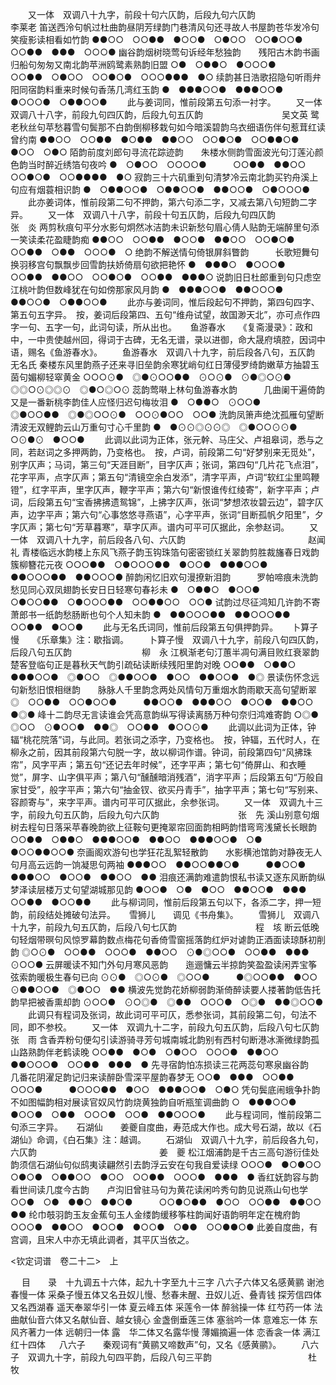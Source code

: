 <!-- { "loadSidebar": true } -->
　　又一体　双调八十九字，前段十句六仄韵，后段九句六仄韵　　　　　　　　　李莱老
笛送西泠句帆过杜曲韵昼阴芳绿韵门巷清风句还寻故人书屋韵苍华发冷句笑瘦影读相看如竹韵
●●○○　○○●●　●○○●　○●○○　○○●○○●　○○●●　●●●　○○○●
幽谷韵烟树晓莺句诉经年愁独韵　　残阳古木韵书画归船句匆匆又南北韵苹洲鸥鹭素熟韵旧盟
○●　○●●○　●○○○●　　　○○●●　○●○○　○○●○●　○○○●●●　●○
续韵甚日浩歌招隐句听雨弁阳同宿韵料重来时候句香荡几湾红玉韵
●　●●●○○●　●●●○○●　●○○○●　○●●○○●
   　　此与姜词同，惟前段第五句添一衬字。 
　　又一体　双调八十八字，前段九句四仄韵，后段九句五仄韵　　　　　　　　　吴文英
鹭老秋丝句苹愁暮雪句鬓那不白韵倒柳移栽句如今暗溪碧韵乌衣细语伤伴句惹茸红读曾约南
●●○○　○○●●　●○●●　●●○○　○○●○●　○○●●○●　●○○　○●○
陌韵前度刘郎句寻流花踪迹韵　　朱楼水侧韵雪面波光句汀莲沁颜色韵当时醉近绣箔句夜吟
●　○●○○　○○○○●　　　○○●●　●●○○　○○●○●　○○●●●●　●○
寂韵三十六矶重到句清梦冷云南北韵买钓舟溪上句应有烟蓑相识韵
●　○●●○○●　○●●○○●　●●○○●　○●○○○●
   　　此亦姜词体，惟前段第二句不押韵，第六句添二字，又减去第八句短韵二字异。 
　　又一体　双调八十八字，前段十句五仄韵，后段九句四仄韵　　　　　　　　　张　炎
两剪秋痕句平分水影句炯然冰洁韵未识新愁句眉心倩人贴韵无端醉里句添一笑读柔花盈睫韵痴
●●○○　○○●●　●○○●　●●○○　○○●○●　○○●●　○●●　○○○●　○
绝韵不解送情句倚银屏斜瞥韵　　　长歌短舞句换羽移宫句飘飘步回雪韵扶娇倚扇句欲把艳怀
●　●●●○　●○○○●　　　　○○●●　●●○○　○○●○●　○○●●　●●●○
说韵旧日杜郎重到句只虑空江桃叶韵但数峰犹在句如傍那家风月韵
●　●●●○○●　●●○○○●　●●○○●　○●●○○●
   　　此亦与姜词同，惟后段起句不押韵，第四句四字、第五句五字异。　按，姜词后段第四、五句“维舟试望，故国渺天北”，亦可点作四字一句、五字一句，此词句读，所从出也。 
　
鱼游春水　　《复斋漫录》：政和中，一中贵使越州回，得词于古碑，无名无谱，录以进御，命大晟府填腔，因词中语，赐名《鱼游春水》。
　　鱼游春水　双调八十九字，前后段各八句，五仄韵　　　　　　　　　　　　　无名氏
秦楼东风里韵燕子还来寻旧垒韵余寒犹峭句红日薄侵罗绮韵嫩草方抽碧玉茵句媚柳轻窣黄金
○○○⊙●　◎●⊙○○●●　⊙○⊙●　⊙●◎○⊙●　◎◎○⊙◎◎⊙　◎●○◎○⊙
蕊韵莺啭上林句鱼游春水韵　　　几曲阑干遍倚韵又是一番新桃李韵佳人应怪归迟句梅妆泪
●　○●●○　⊙○○●　　　　◎●○○●●　◎●◎○○⊙●　○○⊙●○○　○○●
洗韵凤箫声绝沈孤雁句望断清波无双鲤韵云山万重句寸心千里韵
●　●⊙⊙◎⊙⊙◎　◎●○○⊙⊙●　○⊙●⊙　●○○●
   　　此调以此词为正体，张元幹、马庄父、卢祖皋词，悉与之同，若赵词之多押两韵，乃变格也。　按，卢词，前段第二句“好梦别来无觅处”，别字仄声；马词，第三句“天涯目断”，目字仄声；张词，第四句“几片花飞点泪”，花字平声，点字仄声；第五句“清镜空余白发添”，清字平声，卢词“软红尘里鸣鞭镫”，红字平声，里字仄声，鞭字平声；第六句“新恨谁传红绫寄”，新字平声；卢词，后段第五句“宝香拂拂遗鸳锦”，上拂字仄声，张词“梦想浓妆碧云边”，碧字仄声，边字平声；第六句“心事悠悠寻燕语”，心字平声，张词“目断孤帆夕阳里”，夕字仄声；第七句“芳草暮寒”，草字仄声。谱内可平可仄据此，余参赵词。 
　　又一体　双调八十九字，前后段各八句、六仄韵　　　　　　　　　　　　　　赵闻礼
青楼临远水韵楼上东风飞燕子韵玉钩珠箔句密密锁红关翠韵剪胜裁旛春日戏韵簇柳簪花元夜
○○○●●　○●○○○●●　●○○●　●●●○○●　●●○○○●●　●●○○○●
醉韵闲忆旧欢句漫撩新泪韵　　　罗帕啼痕未洗韵愁见同心双凤翅韵长安日日轻寒句春衫未
●　○●●○　●○○●　　　　○●○○●●　○●○○○●●　○○●●○○　○○●
试韵过尽征鸿知几许韵不寄萧郎书一纸韵愁肠断也句个人知未韵
●　●●○○○●●　●●○○○●●　○○●●　●○○●
   　　此与无名氏词同，惟前后段第五句俱押韵异。 
　
卜算子慢　　《乐章集》注：歇指调。
　　卜算子慢　双调八十九字，前段八句四仄韵，后段八句五仄韵　　　　　　　　柳　永
江枫渐老句汀蕙半凋句满目败红衰翠韵楚客登临句正是暮秋天气韵引疏砧读断续残阳里韵对晚
○○●●　○●●○　●●●○○●　◎●○○　◎●●○○●　●○○　●●○○●　●◎
景读伤怀念远句新愁旧恨相继韵　　脉脉人千里韵念两处风情句万重烟水韵雨歇天高句望断翠
◎　○○●●　○○●○○●　　　●●○○●　●●●○○　●○○●　●●○○　●◎●
峰十二韵尽无言读谁会凭高意韵纵写得读离肠万种句奈归鸿难寄韵
○◎●　◎○○　⊙●○○●　●●◎　○○●●　●○○⊙●
   　　此调以此词为正体，钟辐“桃花院落”词，与此同。若张词之添字，乃变格也。　按，钟辐，五代时人，在柳永之前，因其前段第六句脱一字，故以柳词作谱。钟词，前段第四句“风拂珠帘”，风字平声；第五句“还记去年时候”，还字平声；第七句“倚屏山、和衣睡觉”，屏字、山字俱平声；第八句“醺醺暗消残酒”，消字平声；后段第五句“万般自家甘受”，般字平声；第六句“抽金钗、欲买丹青手”，抽字平声；第七句“写别来、容颜寄与”，来字平声。谱内可平可仄据此，余参张词。 
　　又一体　双调九十三字，前段九句五仄韵，后段九句六仄韵　　　　　　　　　张　先
溪山别意句烟树去程句日落采苹春晚韵欲上征鞍句更掩翠帘回面韵相眄韵惜弯弯浅黛长长眼韵
○○●●　○●●○　●●●○○●　●●○○　●●●○○●　○●　●○○●●○○●
奈画阁欢游句也学狂花乱絮轻散韵　　水影横池馆韵对静夜无人句月高云远韵一饷凝思句两袖
●●●○○　●●○○●●○●　　　●●○○●　●●●○○　●○○●　●●○○　●●
泪痕还满韵难遣韵恨私书读又逐东风断韵纵梦泽读层楼万丈句望湖城那见韵
●○○●　○●　●○○　●●○○●　●●●　○○●●　●○○●●
   　　此与柳词同，惟前后段第五句以下，各添二字，押一短韵，前段结处摊破句法异。 
　
雪狮儿　　调见《书舟集》。
　　雪狮儿　双调八十九字，前段九句五仄韵，后段八句七仄韵　　　　　　　　　程　垓
断云低晚句轻烟带暝句风惊罗幕韵数点梅花句香倚雪窗摇落韵红炉对谑韵正酒面读琼酥初削韵
◎○⊙●　○○●●　○○○●　●●○○　⊙●◎○○●　○○●●　●●●　⊙○○●
云屏暖读不知门外句月寒风恶韵　　迤逦慵云半掠韵笑盈盈读闲弄宝筝弦索韵暖极生春句已向
⊙⊙●　◎○⊙●　◎○○●　　　●◎○○●●　●○○　⊙●●○○●　◎●○○　●●
横波先觉韵花娇柳弱韵渐倚醉读要人搂著韵低告托韵早把被香熏却韵
⊙○○●　⊙○◎●　◎●●　○○○●　○◎●　●●◎○○●
   　　此调只有程词及张词，故此词可平可仄，悉参张词，其前段第二句，句法不同，即不参校。 
　　又一体　双调九十二字，前段九句五仄韵，后段八句七仄韵　　　　　　　　　张　雨
含香弄粉句便勾引读游骑寻芳句城南城北韵别有西村句断港冰澌微绿韵孤山路熟韵伴老鹤读晚
○○●●　●○●　○●○○　○○○●　●●○○　●●○○○●　○○●●　●●●　●
先寻宿韵怕冻损读三花两蕊句寒泉幽谷韵　　几番花阴濯足韵记归来读醉卧雪深平屋韵春梦无
○○●　●●●　○○●●　○○○●　　　●○○○●●　●○○　●●●○○●　○●○
凭句鬓底闹蛾争扑韵不如图幅韵相对展读官奴风竹韵烧黄独韵自听瓶笙调曲韵
○　●●●○○●　●○○●　○●●　○○○●　○○●　●●○○○●
   　　此与程词同，惟前段第二句添三字异。 
　
石湖仙　　姜夔自度曲，寿范成大作也。成大号石湖，故以《石湖仙》命调，《白石集》注：越调。
　　石湖仙　双调八十九字，前后段各九句，六仄韵　　　　　　　　　　　　　　姜　夔
松江烟浦韵是千古三高句游衍佳处韵须信石湖仙句似鸱夷读翩然引去韵浮云安在句我自爱读绿
○○○●　●○●○○　○●○●　○●●○○　●○○　○○●●　○○○●　●●●　●
香红妩韵容与韵看世间读几度今古韵　　卢沟旧曾驻马句为黄花读闲吟秀句韵见说燕山句也学
○○●　○●　●●○　●●○●　　　○○●○●●　●○○　○○●●　●●○○　●●
纶巾攲羽韵玉友金蕉句玉人金缕韵缓移筝柱韵闻好语韵明年定在槐府韵
○○○●　●●○○　●○○●　●○○●　○●●　○○●●○●
   此姜自度曲，有宫调，且宋人中亦无填此调者，其平仄当依之。 

<钦定词谱　卷二十二>　上

　
目　　录　十九调五十六体，起九十字至九十三字
八六子六体又名感黄鹂
谢池春慢一体
采桑子慢五体又名丑奴儿慢、愁春未醒、丑奴儿近、叠青钱
探芳信四体又名西湖春
遥天奉翠华引一体
夏云峰五体
采莲令一体
醉翁操一体
红芍药一体
法曲献仙音六体又名献仙音、越女镜心
金盏倒垂莲三体
塞翁吟一体
意难忘一体
东风齐著力一体
远朝归一体
露　华二体又名露华慢
薄媚摘遍一体
恋香衾一体
满江红十四体
　
八六子　　秦观词有“黄鹂又啼数声”句，又名《感黄鹂》。
　　八六子　双调九十字，前段九句四平韵，后段八句三平韵　　　　　　　　　　　杜　牧
